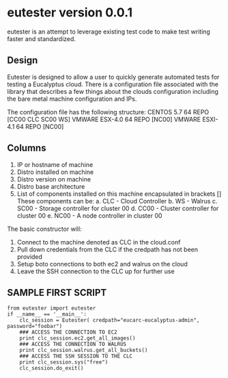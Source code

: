 eutester version 0.0.1
======================

eutester is an attempt to leverage existing test code to make test writing faster and standardized.

Design
------

Eutester is designed to allow a user to quickly generate automated tests for testing a Eucalyptus cloud. There is a configuration file
associated with the library that describes a few things about the clouds configuration including the bare metal machine configuration and IPs.

The configuration file has the following structure:
<ip or hostname>    CENTOS  5.7 64  REPO    [CC00 CLC SC00 WS]
<ip or hostname>    VMWARE  ESX-4.0 64  REPO    [NC00]
<ip or hostname>    VMWARE  ESXI-4.1    64  REPO    [NC00]

Columns
-------

1. IP or hostname of machine
2. Distro installed on machine
3. Distro version on machine
4. Distro base architecture
5. List of components installed on this machine encapsulated in brackets []
   These components can be: 
      a. CLC - Cloud Controller
      b. WS - Walrus
      c. SC00 - Storage controller for cluster 00
      d. CC00 - Cluster controller for cluster 00
      e. NC00 - A node controller in cluster 00

The basic constructor will:

1. Connect to the machine denoted as CLC in the cloud.conf
2. Pull down credentials from the CLC if the credpath has not been provided
3. Setup boto connections to both ec2 and walrus on the cloud
4. Leave the SSH connection to the CLC up for further use

SAMPLE FIRST SCRIPT
-------------------

    from eutester import eutester
    if __name__ == '__main__':
        clc_session = Eutester( credpath="eucarc-eucalyptus-admin", password="foobar")
        ### ACCESS THE CONNECTION TO EC2
        print clc_session.ec2.get_all_images()
        ### ACCESS THE CONNECTION TO WALRUS
        print clc_session.walrus.get_all_buckets()
        ### ACCESS THE SSH SESSION TO THE CLC
        print clc_session.sys("free")
        clc_session.do_exit()




